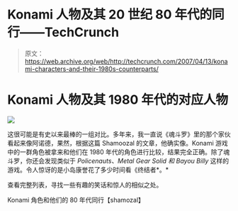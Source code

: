 # Konami 人物及其 20 世纪 80 年代的同行——TechCrunch

> 原文：<https://web.archive.org/web/http://techcrunch.com/2007/04/13/konami-characters-and-their-1980s-counterparts/>

# Konami 人物及其 1980 年代的对应人物

![](img/f15d575ce1febcca3f3e283467dafdaa.png)

这很可能是有史以来最棒的一组对比。多年来，我一直说《魂斗罗》里的那个家伙看起来像阿诺德，果然，根据这篇 Shamoozal 的文章，他确实像。Konami 游戏中的一群角色被拿来和他们在 1980 年代的角色进行比较，结果完全正确。除了魂斗罗，你还会发现类似于 *Policenauts、Metal Gear Solid 和 Bayou Billy* 这样的游戏。令人惊讶的是小岛康誉花了多少时间看《终结者*。*

查看完整列表，寻找一些有趣的笑话和惊人的相似之处。

Konami 角色和他们的 80 年代同行【shamozal】